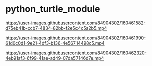 # python_turtle_module


https://user-images.githubusercontent.com/84904302/160461582-d75eb41b-ccb7-4834-82bb-f2e5c4c5a2b5.mp4



https://user-images.githubusercontent.com/84904302/160461990-61d0c0d1-9e21-4df3-b136-4e56714498c5.mp4



https://user-images.githubusercontent.com/84904302/160462320-4eb91af3-6f99-41ae-ad49-07da57146d7e.mp4

